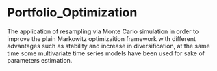 # Portfolio_Optimization
The application of resampling via Monte Carlo simulation in order to improve the plain Markowitz optimizaition framework
with different advantages such as stability and increase in diversification, at the same time some multivariate time
series models have been used for sake of parameters estimation.

